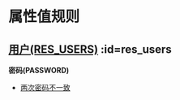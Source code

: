 # 属性值规则 <!-- {docsify-ignore-all} -->







































































































































































































## [用户(RES_USERS)](module/base/res_users.md)  :id=res_users

<p class="panel-title"><b>密码(PASSWORD)</b></p>

* [两次密码不一致](module/base/res_users/value_rule/password#password)





















